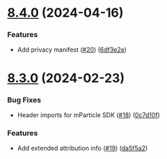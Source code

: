 # [8.4.0](https://github.com/mparticle-integrations/mparticle-apple-integration-singular/compare/v8.3.0...v8.4.0) (2024-04-16)


### Features

* Add privacy manifest ([#20](https://github.com/mparticle-integrations/mparticle-apple-integration-singular/issues/20)) ([6df3e2e](https://github.com/mparticle-integrations/mparticle-apple-integration-singular/commit/6df3e2e487d137ef51a295f9b0fe08490d259763))

# [8.3.0](https://github.com/mparticle-integrations/mparticle-apple-integration-singular/compare/v8.2.0...v8.3.0) (2024-02-23)


### Bug Fixes

* Header imports for mParticle SDK ([#18](https://github.com/mparticle-integrations/mparticle-apple-integration-singular/issues/18)) ([0c7d10f](https://github.com/mparticle-integrations/mparticle-apple-integration-singular/commit/0c7d10f1590faac3a82d89c7b06a5da966779374))


### Features

* Add extended attribution info ([#19](https://github.com/mparticle-integrations/mparticle-apple-integration-singular/issues/19)) ([da5f5a2](https://github.com/mparticle-integrations/mparticle-apple-integration-singular/commit/da5f5a26acdbec730cebf6b407afa69be0b1f1c6))
